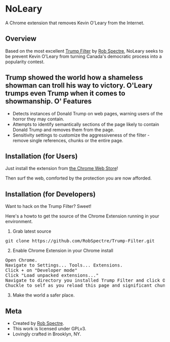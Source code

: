 NoLeary
================================
A Chrome extension that removes Kevin O'Leary from the Internet.


Overview
--------------------------
Based on the most excellent [Trump Filter](https://github.com/RobSpectre/Trump-Filter) by [Rob Spectre](http://brooklynhacker.com/), NoLeary seeks to be prevent Kevin O'Leary from turning Canada's democratic process into a popularity contest.

Trump showed the world how a shameless showman can troll his way to victory. O'Leary trumps even Trump when it comes to showmanship. O'
Features
--------------------------

* Detects instances of Donald Trump on web pages, warning users of the horror they may contain.
* Attempts to identify semantically sections of the page likely to contain Donald Trump and removes them from the page.
* Sensitivity settings to customize the aggressiveness of the filter - remove single references, chunks or the entire page.


Installation (for Users)
--------------------------

Just install the extension from [the Chrome Web
Store](https://chrome.google.com/webstore/detail/lhondapiaknegjpellpodegmeonigjic)!

Then surf the web, comforted by the protection you are now afforded.


Installation (for Developers)
-------------------------
Want to hack on the Trump Filter?  Sweet!

Here's a howto to get the source of the Chrome Extension running in your environment.

1) Grab latest source
<pre>
git clone https://github.com/RobSpectre/Trump-Filter.git
</pre>

2) Enable Chrome Extension in your Chrome install
<pre>
Open Chrome.
Navigate to Settings... Tools... Extensions.
Click + on "Developer mode"
Click "Load unpacked extensions..."
Navigate to directory you installed Trump Filter and click Open.
Chuckle to self as you reload this page and significant chunks of it suddenly disappear.
</pre>

3) Make the world a safer place.


Meta
-------------------------

* Created by [Rob Spectre](http://brooklynhacker.com).
* This work is licensed under GPLv3.
* Lovingly crafted in Brooklyn, NY.
